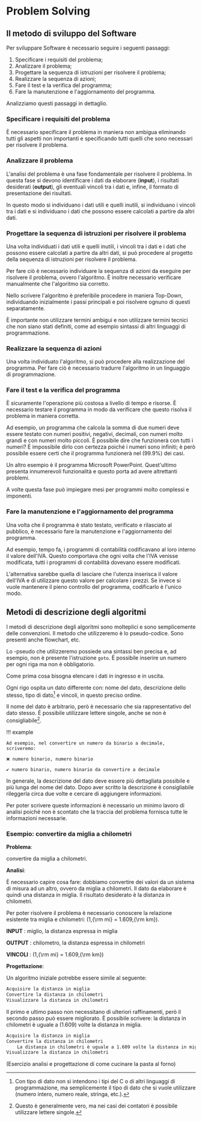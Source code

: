 # Problem Solving

## Il metodo di sviluppo del Software

Per sviluppare Software è necessario seguire i seguenti passaggi:

1. Specificare i requisiti del problema;
2. Analizzare il problema;
3. Progettare la sequenza di istruzioni per risolvere il problema;
4. Realizzare la sequenza di azioni;
5. Fare il test e la verifica del programma;
6. Fare la manutenzione e l'aggiornamento del programma.

Analizziamo questi passaggi in dettaglio.

### Specificare i requisiti del problema

È necessario specificare il problema in maniera non ambigua eliminando tutti gli
aspetti non importanti e specificando tutti quelli che sono necessari per
risolvere il problema.

### Analizzare il problema

L'analisi del problema è una fase fondamentale per risolvere il problema. In
questa fase si devono identificare i dati da elaborare (**input**), i risultati
desiderati (**output**), gli eventuali vincoli tra i dati e, infine, il formato
di presentazione dei risultati.

In questo modo si individuano i dati utili e quelli inutili, si individuano i
vincoli tra i dati e si individuano i dati che possono essere calcolati a partire
da altri dati.

### Progettare la sequenza di istruzioni per risolvere il problema

Una volta individuati i dati utili e quelli inutili, i vincoli tra i dati e i
dati che possono essere calcolati a partire da altri dati, si può procedere al
progetto della sequenza di istruzioni per risolvere il problema.

Per fare ciò è necessario individuare la sequenza di azioni da eseguire per
risolvere il problema, ovvero l'algoritmo. È inoltre necessario verificare
manualmente che l'algoritmo sia corretto.

Nello scrivere l'algoritmo è preferibile procedere in maniera Top-Down,
individuando inizialmente i passi principali e poi risolvere ognuno di questi
separatamente.

È importante non utilizzare termini ambigui e non utilizzare termini tecnici che
non siano stati definiti, come ad esempio sintassi di altri linguaggi di
programmazione.

### Realizzare la sequenza di azioni

Una volta individuato l'algoritmo, si può procedere alla realizzazione del
programma. Per fare ciò è necessario tradurre l'algoritmo in un linguaggio di
programmazione.

### Fare il test e la verifica del programma

È sicuramente l'operazione più costosa a livello di tempo e risorse. È necessario
testare il programma in modo da verificare che questo risolva il problema in
maniera corretta.

Ad esempio, un programma che calcola la somma di due numeri deve essere testato
con numeri positivi, negativi, decimali, con numeri molto grandi e con numeri
molto piccoli. È possibile dire che funzionerà con tutti i numeri? È impossibile
dirlo con certezza poiché i numeri sono infiniti; è però possibile essere certi
che il programma funzionerà nel \(99.9\%\) dei casi.

Un altro esempio è il programma Microsoft PowerPoint. Quest'ultimo presenta
innumerevoli funzionalità e questo porta ad avere altrettanti problemi.

A volte questa fase può impiegare mesi per programmi molto complessi e imponenti.

### Fare la manutenzione e l'aggiornamento del programma

Una volta che il programma è stato testato, verificato e rilasciato al pubblico,
è necessario fare la manutenzione e l'aggiornamento del programma.

Ad esempio, tempo fa, i programmi di contabilità codificavano al loro interno il
valore dell'IVA. Questo comportava che ogni volta che l'IVA venisse modificata,
tutti i programmi di contabilità dovevano essere modificati.

L'alternativa sarebbe quella di lasciare che l'utenza inserisca il valore
dell'IVA e di utilizzare questo valore per calcolare i prezzi. Se invece si vuole
mantenere il pieno controllo del programma, codificarlo è l'unico modo.

## Metodi di descrizione degli algoritmi

I metodi di descrizione degli algoritmi sono molteplici e sono semplicemente
delle convenzioni. Il metodo che utilizzeremo è lo pseudo-codice. Sono presenti
anche flowchart, etc.

Lo -pseudo che utilizzeremo possiede una sintassi ben precisa e, ad esempio, non
è presente l'istruzione `goto`. È possibile inserire un numero per ogni riga ma
non è obbligatorio.

Come prima cosa bisogna elencare i dati in ingresso e in uscita.

Ogni rigo ospita un dato differente con: nome del dato, descrizione dello stesso,
tipo di dato[^1] e vincoli, in questo preciso ordine.

Il nome del dato è arbitrario, però è necessario che sia rappresentativo del dato
stesso. È possibile utilizzare lettere singole, anche se non è consigliabile[^2].

<!-- markdownlint-disable MD046 -->
!!! example

    Ad esempio, nel convertire un numero da binario a decimale, scriveremo:

    ❌ numero binario, numero binario

    ✔️ numero binario, numero binario da convertire a decimale

<!-- markdownlint-enable MD046 -->

In generale, la descrizione del dato deve essere più dettagliata possibile e più
lunga del nome del dato. Dopo aver scritto la descrizione è consigliabile
rileggerla circa due volte e cercare di aggiungere informazioni.

Per poter scrivere queste informazioni è necessario un minimo lavoro di analisi
poiché non è scontato che la traccia del problema fornisca tutte le informazioni
necessarie.

### Esempio: convertire da miglia a chilometri

**Problema**:

convertire da miglia a chilometri.

**Analisi**:

È necessario capire cosa fare: dobbiamo convertire dei valori da un sistema di
misura ad un altro, ovvero da miglia a chilometri. Il dato da elaborare è quindi
una distanza in miglia. Il risultato desiderato è la distanza in chilometri.

Per poter risolvere il problema è necessario conoscere la relazione esistente
tra miglia e chilometri: \(1\,{\rm mi} = 1.609\,{\rm km}\).

**INPUT**
: miglio, la distanza espressa in miglia

**OUTPUT**
: chilometro, la distanza espressa in chilometri

**VINCOLI**
: \(1\,{\rm mi} = 1.609\,{\rm km}\)

**Progettazione**:

Un algoritmo iniziale potrebbe essere simile al seguente:

<!-- markdownlint-disable MD046 -->

```txt title="Algoritmo iniziale"
Acquisire la distanza in miglia
Convertire la distanza in chilometri
Visualizzare la distanza in chilometri
```

<!-- markdownlint-enable MD046-->

Il primo e ultimo passo non necessitano di ulteriori raffinamenti, però il
secondo passo può essere migliorato. È possibile scrivere: la distanza in
chilometri è uguale a \(1.609\) volte la distanza in miglia.

<!-- markdownlint-disable MD046-->

```txt title="Algoritmo con raffinamenti"
Acquisire la distanza in miglia
Convertire la distanza in chilometri
    La distanza in chilometri è uguale a 1.609 volte la distanza in miglia
Visualizzare la distanza in chilometri
```

<!-- markdownlint-enable MD046-->

(Esercizio analisi e progettazione di come cucinare la pasta al forno)

<!-- Footnotes -->

[^1]:
    Con tipo di dato non si intendono i tipi del C o di altri linguaggi di
    programmazione, ma semplicemente il tipo di dato che si vuole utilizzare
    (numero intero, numero reale, stringa, etc.).

[^2]:
    Questo è generalmente vero, ma nei casi dei contatori è possibile utilizzare
    lettere singole.
